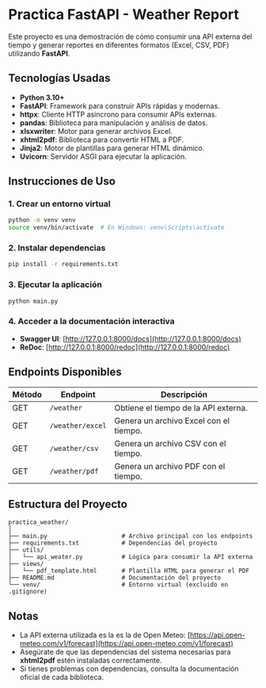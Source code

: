 # Practica FastAPI - Weather Report

Este proyecto es una demostración de cómo consumir una API externa del tiempo y generar reportes en diferentes formatos (Excel, CSV, PDF) utilizando **FastAPI**.

## Tecnologías Usadas

- **Python 3.10+**
- **FastAPI**: Framework para construir APIs rápidas y modernas.
- **httpx**: Cliente HTTP asíncrono para consumir APIs externas.
- **pandas**: Biblioteca para manipulación y análisis de datos.
- **xlsxwriter**: Motor para generar archivos Excel.
- **xhtml2pdf**: Biblioteca para convertir HTML a PDF.
- **Jinja2**: Motor de plantillas para generar HTML dinámico.
- **Uvicorn**: Servidor ASGI para ejecutar la aplicación.

## Instrucciones de Uso

### 1. Crear un entorno virtual
```bash
python -m venv venv
source venv/bin/activate  # En Windows: venv\Scripts\activate
```

### 2. Instalar dependencias
```bash
pip install -r requirements.txt
```

### 3. Ejecutar la aplicación
```bash
python main.py
```

### 4. Acceder a la documentación interactiva
- **Swagger UI**: [http://127.0.0.1:8000/docs](http://127.0.0.1:8000/docs)
- **ReDoc**: [http://127.0.0.1:8000/redoc](http://127.0.0.1:8000/redoc)

## Endpoints Disponibles

| Método | Endpoint                  | Descripción                              |
|--------|---------------------------|------------------------------------------|
| GET    | `/weather`                | Obtiene el tiempo de la API externa.     |
| GET    | `/weather/excel`          | Genera un archivo Excel con el tiempo.   |
| GET    | `/weather/csv`            | Genera un archivo CSV con el tiempo.     |
| GET    | `/weather/pdf`            | Genera un archivo PDF con el tiempo.     |

## Estructura del Proyecto

```
practica_weather/
│
├── main.py                     # Archivo principal con los endpoints
├── requirements.txt            # Dependencias del proyecto
├── utils/
│   └── api_weater.py           # Lógica para consumir la API externa
├── views/
│   └── pdf_template.html       # Plantilla HTML para generar el PDF
├── README.md                   # Documentación del proyecto
└── venv/                       # Entorno virtual (excluido en .gitignore)
```

## Notas

- La API externa utilizada es la es la de Open Meteo: [https://api.open-meteo.com/v1/forecast](https://api.open-meteo.com/v1/forecast)
- Asegúrate de que las dependencias del sistema necesarias para **xhtml2pdf** estén instaladas correctamente.
- Si tienes problemas con dependencias, consulta la documentación oficial de cada biblioteca.

